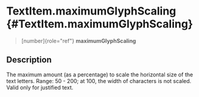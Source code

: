 TextItem.maximumGlyphScaling {#TextItem.maximumGlyphScaling}
============================

> [number]{role="ref"} **maximumGlyphScaling**

Description
-----------

The maximum amount (as a percentage) to scale the horizontal size of the
text letters. Range: 50 - 200; at 100, the width of characters is not
scaled. Valid only for justified text.
